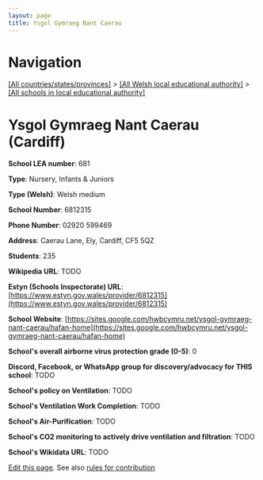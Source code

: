 ```yaml
---
layout: page
title: Ysgol Gymraeg Nant Caerau
---
```

# Navigation

[[All countries/states/provinces]](../../..) > [[All Welsh local educational authority]](../..) > [[All schools in local educational authority]](..)

# Ysgol Gymraeg Nant Caerau (Cardiff)

**School LEA number**: 681

**Type**: Nursery, Infants & Juniors

**Type (Welsh)**: Welsh medium

**School Number**: 6812315

**Phone Number**: 02920 599469

**Address**: Caerau Lane, Ely, Cardiff, CF5 5QZ

**Students**: 235

**Wikipedia URL**: TODO

**Estyn (Schools Inspectorate) URL**: [https://www.estyn.gov.wales/provider/6812315](https://www.estyn.gov.wales/provider/6812315)

**School Website**: [https://sites.google.com/hwbcymru.net/ysgol-gymraeg-nant-caerau/hafan-home](https://sites.google.com/hwbcymru.net/ysgol-gymraeg-nant-caerau/hafan-home)

**School's overall airborne virus protection grade (0-5)**: 0

**Discord, Facebook, or WhatsApp group for discovery/advocacy for THIS school**: TODO

**School's policy on Ventilation**: TODO

**School's Ventilation Work Completion**: TODO

**School's Air-Purification**: TODO

**School's CO2 monitoring to actively drive ventilation and filtration**: TODO

**School's Wikidata URL**: TODO




[Edit this page](https://github.com/VentilationProject/Wales/edit/prif/./Cardiff/Ysgol_Gymraeg_Nant_Caerau.md). See also [rules for contribution](../../../contribution-rules/)